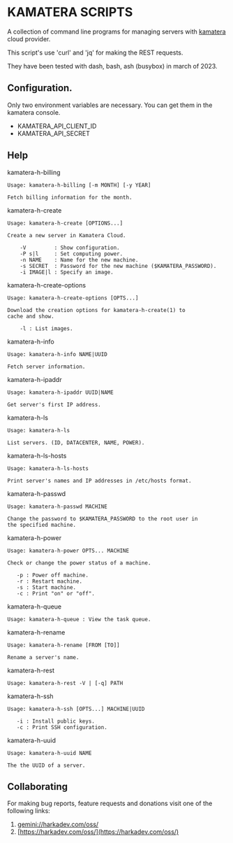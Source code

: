 # KAMATERA SCRIPTS

A collection of command line programs for managing servers
with [kamatera](https://go.kamatera.com) cloud provider.

This script's use 'curl' and 'jq' for making the REST requests.

They have been tested with dash, bash, ash (busybox) in march
of 2023.

## Configuration.

Only two environment variables are necessary. You can get them
in the kamatera console.

- KAMATERA_API_CLIENT_ID
- KAMATERA_API_SECRET

## Help

kamatera-h-billing

    Usage: kamatera-h-billing [-m MONTH] [-y YEAR]
    
    Fetch billing information for the month.

kamatera-h-create

    Usage: kamatera-h-create [OPTIONS...]
    
    Create a new server in Kamatera Cloud.
    
        -V         : Show configuration.
        -P s|l     : Set computing power.
        -n NAME    : Name for the new machine.
        -s SECRET  : Password for the new machine ($KAMATERA_PASSWORD).
        -i IMAGE|l : Specify an image.
    

kamatera-h-create-options

    Usage: kamatera-h-create-options [OPTS...]
    
    Download the creation options for kamatera-h-create(1) to
    cache and show.
    
        -l : List images.

kamatera-h-info

    Usage: kamatera-h-info NAME|UUID
    
    Fetch server information.

kamatera-h-ipaddr

    Usage: kamatera-h-ipaddr UUID|NAME
    
    Get server's first IP address.

kamatera-h-ls

    Usage: kamatera-h-ls
    
    List servers. (ID, DATACENTER, NAME, POWER).

kamatera-h-ls-hosts

    Usage: kamatera-h-ls-hosts
    
    Print server's names and IP addresses in /etc/hosts format.

kamatera-h-passwd

    Usage: kamatera-h-passwd MACHINE
    
    Change the password to $KAMATERA_PASSWORD to the root user in
    the specified machine.
    

kamatera-h-power

    Usage: kamatera-h-power OPTS... MACHINE
    
    Check or change the power status of a machine.
    
       -p : Power off machine.
       -r : Restart machine.
       -s : Start machine.
       -c : Print "on" or "off".
    

kamatera-h-queue

    Usage: kamatera-h-queue : View the task queue.

kamatera-h-rename

    Usage: kamatera-h-rename [FROM [TO]]
    
    Rename a server's name.

kamatera-h-rest

    Usage: kamatera-h-rest -V | [-q] PATH

kamatera-h-ssh

    Usage: kamatera-h-ssh [OPTS...] MACHINE|UUID
    
       -i : Install public keys.
       -c : Print SSH configuration.

kamatera-h-uuid

    Usage: kamatera-h-uuid NAME
    
    The the UUID of a server.

## Collaborating

For making bug reports, feature requests and donations visit
one of the following links:

1. [gemini://harkadev.com/oss/](gemini://harkadev.com/oss/)
2. [https://harkadev.com/oss/](https://harkadev.com/oss/)
